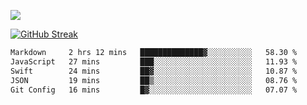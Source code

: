 ![](http://github-profile-summary-cards.vercel.app/api/cards/profile-details?username=sivori&theme=nightowl)

<a href="https://git.io/streak-stats"><img src="https://streak-stats.demolab.com?user=sivori&theme=nightowl&card_width=700&card_height=200" alt="GitHub Streak" /></a>

<!--START_SECTION:waka-->

```txt
Markdown     2 hrs 12 mins   ██████████████▓░░░░░░░░░░   58.30 %
JavaScript   27 mins         ███░░░░░░░░░░░░░░░░░░░░░░   11.93 %
Swift        24 mins         ██▓░░░░░░░░░░░░░░░░░░░░░░   10.87 %
JSON         19 mins         ██▒░░░░░░░░░░░░░░░░░░░░░░   08.76 %
Git Config   16 mins         █▓░░░░░░░░░░░░░░░░░░░░░░░   07.07 %
```

<!--END_SECTION:waka-->
